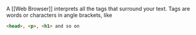 A [[Web Browser]] interprets all the tags that surround your text.
Tags are words or characters in angle brackets, like
```HTML
<head>, <p>, <h1> and so on 
```